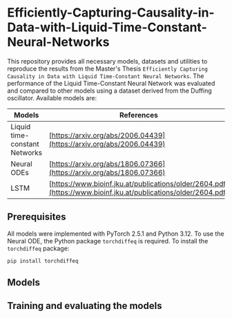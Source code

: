 # Efficiently-Capturing-Causality-in-Data-with-Liquid-Time-Constant-Neural-Networks

This repository provides all necessary models, datasets and utilities to reproduce the results from the Master's Thesis `Efficiently Capturing Causality in Data with Liquid Time-Constant Neural Networks`. The performance of the Liquid Time-Constant Neural Network was evaluated and compared to other models using a dataset derived from the Duffing oscillator. Available models are:

| Models                                   | References                                                                 |
|------------------------------------------|----------------------------------------------------------------------------|
| Liquid time-constant Networks            | [https://arxiv.org/abs/2006.04439](https://arxiv.org/abs/2006.04439)       |
| Neural ODEs                              | [https://arxiv.org/abs/1806.07366](https://arxiv.org/abs/1806.07366)       |
| LSTM                                     | [https://www.bioinf.jku.at/publications/older/2604.pdf](https://www.bioinf.jku.at/publications/older/2604.pdf) |


## Prerequisites
All models were implemented with PyTorch 2.5.1 and Python 3.12. To use the Neural ODE, the Python package `torchdiffeq` is required. To install the `torchdiffeq` package:
```bash
pip install torchdiffeq
```

## Models


## Training and evaluating the models
